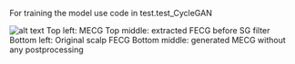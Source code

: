 For training the model use code in test.test_CycleGAN 

![alt text](https://github.com/antecessor/FECGCycleGAN/blob/master/4-60.jpg?raw=true)
Top left: MECG 
Top middle: extracted FECG before SG filter
Bottom left: Original scalp FECG
Bottom middle: generated MECG without any postprocessing